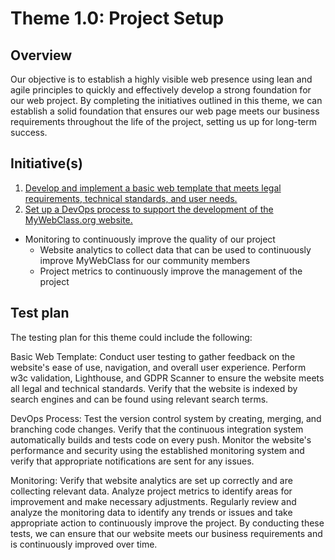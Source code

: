 # Theme 1.0: Project Setup
## Overview
Our objective is to establish a highly visible web presence using lean and agile principles to quickly and effectively
develop a strong foundation for our web project. By completing the initiatives outlined in this theme, we can establish a
solid foundation that ensures our web page meets our business requirements throughout the life of the project, setting
us up for long-term success.
## Initiative(s)


1. [Develop and implement a basic web template that meets legal requirements, technical standards, and user needs.](/documentation/templates/theme/initiatives/initiative_template.md)
2. [Set up a DevOps process to support the development of the MyWebClass.org website.](/documentation/templates/theme/initiatives/initiative_template.md)

* Monitoring to continuously improve the quality of our project
  * Website analytics to collect data that can be used to continuously improve MyWebClass for our community members
  * Project metrics to continuously improve the management of the project

## Test plan
The testing plan for this theme could include the following:

Basic Web Template:
Conduct user testing to gather feedback on the website's ease of use, navigation, and overall user experience.
Perform w3c validation, Lighthouse, and GDPR Scanner to ensure the website meets all legal and technical standards.
Verify that the website is indexed by search engines and can be found using relevant search terms.

DevOps Process:
Test the version control system by creating, merging, and branching code changes.
Verify that the continuous integration system automatically builds and tests code on every push.
Monitor the website's performance and security using the established monitoring system and verify that appropriate notifications are sent for any issues.

Monitoring:
Verify that website analytics are set up correctly and are collecting relevant data.
Analyze project metrics to identify areas for improvement and make necessary adjustments.
Regularly review and analyze the monitoring data to identify any trends or issues and take appropriate action to continuously improve the project.
By conducting these tests, we can ensure that our website meets our business requirements and is continuously improved over time.
